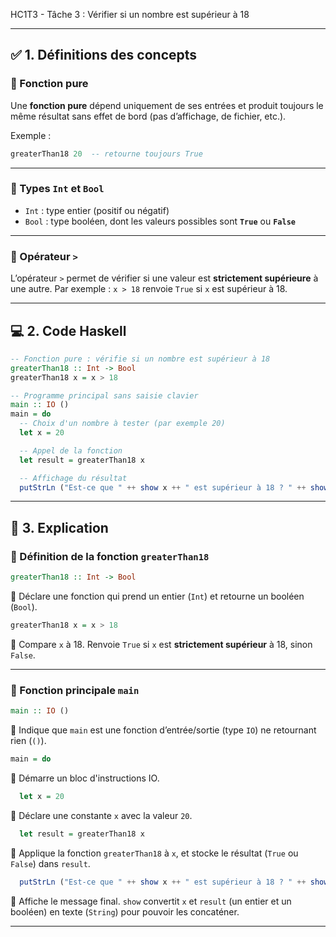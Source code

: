 HC1T3 - Tâche 3 : Vérifier si un nombre est supérieur à 18



---

## ✅ 1. Définitions des concepts

### 🔹 Fonction pure

Une **fonction pure** dépend uniquement de ses entrées et produit toujours le même résultat sans effet de bord (pas d’affichage, de fichier, etc.).

Exemple :

```haskell
greaterThan18 20  -- retourne toujours True
```

---

### 🔹 Types `Int` et `Bool`

* `Int` : type entier (positif ou négatif)
* `Bool` : type booléen, dont les valeurs possibles sont **`True`** ou **`False`**

---

### 🔹 Opérateur `>`

L’opérateur `>` permet de vérifier si une valeur est **strictement supérieure** à une autre.
Par exemple : `x > 18` renvoie `True` si `x` est supérieur à 18.

---

## 💻 2. Code Haskell

```haskell
-- Fonction pure : vérifie si un nombre est supérieur à 18
greaterThan18 :: Int -> Bool
greaterThan18 x = x > 18

-- Programme principal sans saisie clavier
main :: IO ()
main = do
  -- Choix d'un nombre à tester (par exemple 20)
  let x = 20

  -- Appel de la fonction
  let result = greaterThan18 x

  -- Affichage du résultat
  putStrLn ("Est-ce que " ++ show x ++ " est supérieur à 18 ? " ++ show result)
```

---

## 📘 3. Explication 

### 🔸 Définition de la fonction `greaterThan18`

```haskell
greaterThan18 :: Int -> Bool
```

🔹 Déclare une fonction qui prend un entier (`Int`) et retourne un booléen (`Bool`).

```haskell
greaterThan18 x = x > 18
```

🔹 Compare `x` à 18.
Renvoie `True` si `x` est **strictement supérieur** à 18, sinon `False`.

---

### 🔸 Fonction principale `main`

```haskell
main :: IO ()
```

🔹 Indique que `main` est une fonction d’entrée/sortie (type `IO`) ne retournant rien (`()`).

```haskell
main = do
```

🔹 Démarre un bloc d'instructions IO.

```haskell
  let x = 20
```

🔹 Déclare une constante `x` avec la valeur `20`.

```haskell
  let result = greaterThan18 x
```

🔹 Applique la fonction `greaterThan18` à `x`, et stocke le résultat (`True` ou `False`) dans `result`.

```haskell
  putStrLn ("Est-ce que " ++ show x ++ " est supérieur à 18 ? " ++ show result)
```

🔹 Affiche le message final.
`show` convertit `x` et `result` (un entier et un booléen) en texte (`String`) pour pouvoir les concaténer.

---

